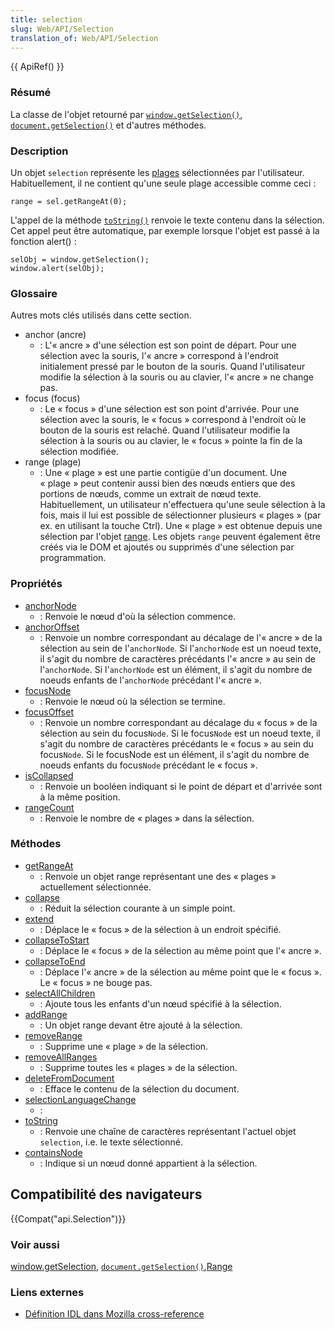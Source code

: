 ```yaml
---
title: selection
slug: Web/API/Selection
translation_of: Web/API/Selection
---
```

{{ ApiRef() }}

### Résumé

La classe de l'objet retourné par [`window.getSelection()`](Window/getSelection), [`document.getSelection()`](/fr/docs/Web/API/Document/getSelection) et d'autres méthodes.

### Description

Un objet `selection` représente les [plages](range) sélectionnées par l'utilisateur. Habituellement, il ne contient qu'une seule plage accessible comme ceci&nbsp;:

    range = sel.getRangeAt(0);

L'appel de la méthode [`toString()`](Selection/toString) renvoie le texte contenu dans la sélection. Cet appel peut être automatique, par exemple lorsque l'objet est passé à la fonction alert() :

    selObj = window.getSelection();
    window.alert(selObj);

### Glossaire

Autres mots clés utilisés dans cette section.

- anchor (ancre)
  - : L'«&nbsp;ancre&nbsp;» d'une sélection est son point de départ. Pour une sélection avec la souris, l'«&nbsp;ancre&nbsp;» correspond à l'endroit initialement pressé par le bouton de la souris. Quand l'utilisateur modifie la sélection à la souris ou au clavier, l'«&nbsp;ancre&nbsp;» ne change pas.
- focus (focus)
  - : Le «&nbsp;focus&nbsp;» d'une sélection est son point d'arrivée. Pour une sélection avec la souris, le «&nbsp;focus&nbsp;» correspond à l'endroit où le bouton de la souris est relaché. Quand l'utilisateur modifie la sélection à la souris ou au clavier, le «&nbsp;focus&nbsp;» pointe la fin de la sélection modifiée.
- range (plage)
  - : Une «&nbsp;plage&nbsp;» est une partie contigüe d'un document. Une «&nbsp;plage&nbsp;» peut contenir aussi bien des nœuds entiers que des portions de nœuds, comme un extrait de nœud texte. Habituellement, un utilisateur n'effectuera qu'une seule sélection à la fois, mais il lui est possible de sélectionner plusieurs «&nbsp;plages&nbsp;» (par ex. en utilisant la touche Ctrl). Une «&nbsp;plage&nbsp;» est obtenue depuis une sélection par l'objet [range](range). Les objets `range` peuvent également être créés via le DOM et ajoutés ou supprimés d'une sélection par programmation.

### Propriétés

- [anchorNode](/fr/docs/Web/API/Selection/anchorNode)
  - : Renvoie le nœud d'où la sélection commence.
- [anchorOffset](/fr/docs/Web/API/Selection/anchorOffset)
  - : Renvoie un nombre correspondant au décalage de l'«&nbsp;ancre&nbsp;» de la sélection au sein de l'`anchorNode`. Si l'`anchorNode` est un noeud texte, il s'agit du nombre de caractères précédants l'«&nbsp;ancre&nbsp;» au sein de l'`anchorNode`. Si l'`anchorNode` est un élément, il s'agit du nombre de noeuds enfants de l'`anchorNode` précédant l'«&nbsp;ancre&nbsp;».
- [focusNode](/fr/docs/Web/API/Selection/focusNode)
  - : Renvoie le nœud où la sélection se termine.
- [focusOffset](/fr/docs/Web/API/Selection/focusOffset)
  - : Renvoie un nombre correspondant au décalage du « focus&nbsp;» de la sélection au sein du focus`Node`. Si le focus`Node` est un noeud texte, il s'agit du nombre de caractères précédants le « focus » au sein du focus`Node`. Si le focusNode est un élément, il s'agit du nombre de noeuds enfants du focus`Node` précédant le « focus ».
- [isCollapsed](/fr/docs/Web/API/Selection/isCollapsed)
  - : Renvoie un booléen indiquant si le point de départ et d'arrivée sont à la même position.
- [rangeCount](/fr/docs/Web/API/Selection/rangeCount)
  - : Renvoie le nombre de «&nbsp;plages&nbsp;» dans la sélection.

### Méthodes

- [getRangeAt](/fr/docs/Web/API/Selection/getRangeAt)
  - : Renvoie un objet range représentant une des «&nbsp;plages&nbsp;» actuellement sélectionnée.
- [collapse](/fr/docs/Web/API/Selection/collapse)
  - : Réduit la sélection courante à un simple point.
- [extend](/fr/docs/Web/API/Selection/extend)
  - : Déplace le «&nbsp;focus&nbsp;» de la sélection à un endroit spécifié.
- [collapseToStart](/fr/docs/Web/API/Selection/collapseToStart)
  - : Déplace le «&nbsp;focus&nbsp;» de la sélection au même point que l'«&nbsp;ancre&nbsp;».
- [collapseToEnd](/fr/docs/Web/API/Selection/collapseToEnd)
  - : Déplace l'«&nbsp;ancre&nbsp;» de la sélection au même point que le «&nbsp;focus&nbsp;». Le «&nbsp;focus&nbsp;» ne bouge pas.
- [selectAllChildren](/fr/docs/Web/API/Selection/selectAllChildren)
  - : Ajoute tous les enfants d'un nœud spécifié à la sélection.
- [addRange](/fr/docs/Web/API/Selection/addRange)
  - : Un objet range devant être ajouté à la sélection.
- [removeRange](/fr/docs/Web/API/Selection/removeRange)
  - : Supprime une «&nbsp;plage&nbsp;» de la sélection.
- [removeAllRanges](/fr/docs/Web/API/Selection/removeAllRanges)
  - : Supprime toutes les «&nbsp;plages&nbsp;» de la sélection.
- [deleteFromDocument](/fr/docs/Web/API/Selection/deleteFromDocument)
  - : Efface le contenu de la sélection du document.
- [selectionLanguageChange](/fr/docs/Web/API/Selection/selectionLanguageChange)
  - :
- [toString](/fr/docs/Web/API/Selection/toString)
  - : Renvoie une chaîne de caractères représentant l'actuel objet `selection`, i.e. le texte sélectionné.
- [containsNode](/fr/docs/Web/API/Selection/containsNode)
  - : Indique si un nœud donné appartient à la sélection.

## Compatibilité des navigateurs

{{Compat("api.Selection")}}

### Voir aussi

[window.getSelection](Window/getSelection), [`document.getSelection()`](/fr/docs/Web/API/Document/getSelection),[Range](range)

### Liens externes

- [Définition IDL dans Mozilla cross-reference](http://lxr.mozilla.org/mozilla/source/content/base/public/nsISelection.idl)

